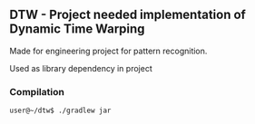 ## DTW - Project needed implementation of Dynamic Time Warping

Made for engineering project for pattern recognition.

Used as library dependency in project

### Compilation
`user@~/dtw$ ./gradlew jar`
